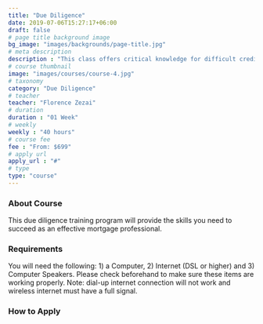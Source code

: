 ```yaml
---
title: "Due Diligence"
date: 2019-07-06T15:27:17+06:00
draft: false
# page title background image
bg_image: "images/backgrounds/page-title.jpg"
# meta description
description : "This class offers critical knowledge for difficult credit, income, asset, and appraisal analysis topics. Students will benefit from practical applications of concepts as we review red flag examples."
# course thumbnail
image: "images/courses/course-4.jpg"
# taxonomy
category: "Due Diligence"
# teacher
teacher: "Florence Zezai"
# duration
duration : "01 Week"
# weekly
weekly : "40 hours"
# course fee
fee : "From: $699"
# apply url
apply_url : "#"
# type
type: "course"
---
```



### About Course

This due diligence training program will provide the skills you need to succeed as an effective mortgage professional.</p>

### Requirements



You will need the following: 1) a Computer, 2) Internet (DSL or higher) and 3) Computer Speakers. Please check beforehand to make sure these items are working properly. Note: dial-up internet connection will not work and wireless internet must have a full signal. 


### How to Apply

